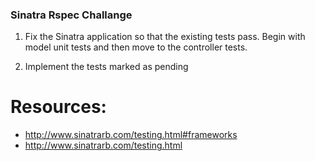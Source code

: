 ### Sinatra Rspec Challange

1. Fix the Sinatra application so that the existing tests pass. Begin with model unit tests and then move to the controller tests.

2. Implement the tests marked as pending

# Resources:
- http://www.sinatrarb.com/testing.html#frameworks
- http://www.sinatrarb.com/testing.html

